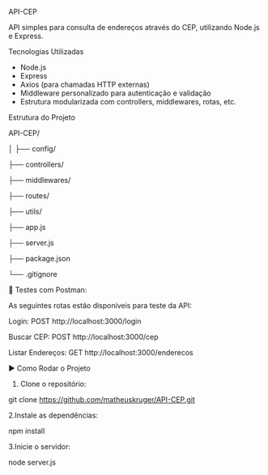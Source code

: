 API-CEP

API simples para consulta de endereços através do CEP, utilizando Node.js e Express.

 Tecnologias Utilizadas

- Node.js  
- Express  
- Axios (para chamadas HTTP externas)  
- Middleware personalizado para autenticação e validação  
- Estrutura modularizada com controllers, middlewares, rotas, etc.

Estrutura do Projeto

API-CEP/

│
├── config/

├── controllers/

├── middlewares/

├── routes/

├── utils/

├── app.js

├── server.js

├── package.json

└── .gitignore



🧪 Testes com Postman:

As seguintes rotas estão disponíveis para teste da API:


Login: POST http://localhost:3000/login

Buscar CEP: POST http://localhost:3000/cep

Listar Endereços: GET http://localhost:3000/enderecos



▶️ Como Rodar o Projeto

1. Clone o repositório:
   
git clone https://github.com/matheuskruger/API-CEP.git

2.Instale as dependências:

npm install

3.Inicie o servidor:

node server.js







